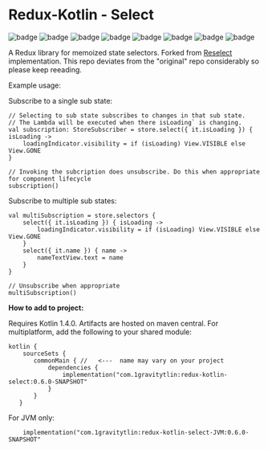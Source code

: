 # Redux-Kotlin - Select

![badge][badge-android]
![badge][badge-native]
![badge][badge-js]
![badge][badge-jvm]
![badge][badge-linux]
![badge][badge-windows]
![badge][badge-mac]
![badge][badge-wasm]

A Redux library for memoized state selectors.
Forked from [Reselect](https://github.com/reduxkotlin/Reselect) implementation.
This repo deviates from the "original" repo considerably so please keep reeading.

Example usage:

Subscribe to a single sub state:

```
// Selecting to sub state subscribes to changes in that sub state.
// The Lambda will be executed when there isLoading` is changing.
val subscription: StoreSubscriber = store.select({ it.isLoading }) { isLoading ->
    loadingIndicator.visibility = if (isLoading) View.VISIBLE else View.GONE
}

// Invoking the subcription does unsubscribe. Do this when appropriate for component lifecycle
subscription()  
```

Subscribe to multiple sub states:
```
val multiSubscription = store.selectors {
    select({ it.isLoading }) { isLoading ->
        loadingIndicator.visibility = if (isLoading) View.VISIBLE else View.GONE
    }
    select({ it.name }) { name ->
        nameTextView.text = name
    }
}

// Unsubscribe when appropriate
multiSubscription()
```
__How to add to project:__

Requires Kotlin 1.4.0.
Artifacts are hosted on maven central.  For multiplatform, add the following to your shared module:
```
kotlin {
    sourceSets {
       commonMain { //   <---  name may vary on your project
           dependencies {
               implementation("com.1gravitytlin:redux-kotlin-select:0.6.0-SNAPSHOT"
           }
       }
   }
```

For JVM only:
```
    implementation("com.1gravitytlin:redux-kotlin-select-JVM:0.6.0-SNAPSHOT"
```

[badge-android]: http://img.shields.io/badge/platform-android-brightgreen.svg?style=flat
[badge-native]: http://img.shields.io/badge/platform-native-lightgrey.svg?style=flat	
[badge-native]: http://img.shields.io/badge/platform-native-lightgrey.svg?style=flat
[badge-js]: http://img.shields.io/badge/platform-js-yellow.svg?style=flat
[badge-js]: http://img.shields.io/badge/platform-js-yellow.svg?style=flat
[badge-jvm]: http://img.shields.io/badge/platform-jvm-orange.svg?style=flat
[badge-jvm]: http://img.shields.io/badge/platform-jvm-orange.svg?style=flat
[badge-linux]: http://img.shields.io/badge/platform-linux-important.svg?style=flat
[badge-linux]: http://img.shields.io/badge/platform-linux-important.svg?style=flat 
[badge-windows]: http://img.shields.io/badge/platform-windows-informational.svg?style=flat
[badge-windows]: http://img.shields.io/badge/platform-windows-informational.svg?style=flat
[badge-mac]: http://img.shields.io/badge/platform-macos-lightgrey.svg?style=flat
[badge-mac]: http://img.shields.io/badge/platform-macos-lightgrey.svg?style=flat
[badge-wasm]: https://img.shields.io/badge/platform-wasm-darkblue.svg?style=flat
